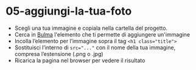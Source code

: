 # 05-aggiungi-la-tua-foto

- Scegli una tua immagine e copiala nella cartella del progetto.
- Cerca in [Bulma](https://bulma.io/documentation/) l'elemento che ti permette di aggiungere un'immagine
- Incolla l’elemento per l’immagine sopra il tag  `<h1 class="title">` 
- Sostituisci l’interno di  `src="..."`  con il nome della tua immagine, compresa l’estensione (.png o .jpg)
- Ricarica la pagina nel browser per vedere il risultato